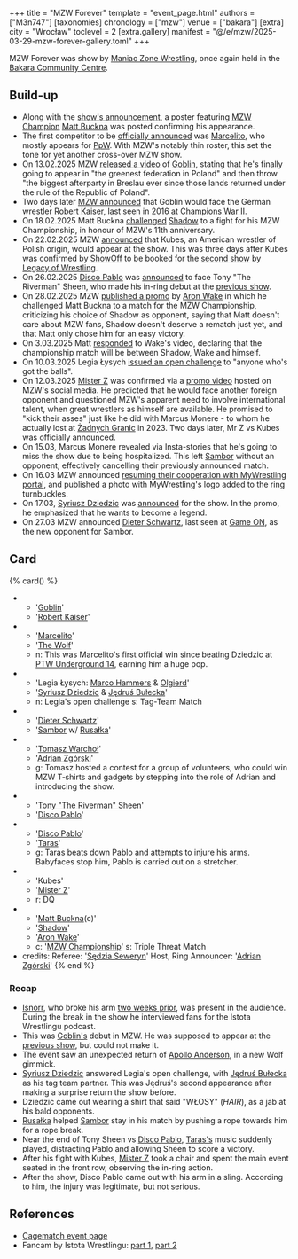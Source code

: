 +++
title = "MZW Forever"
template = "event_page.html"
authors = ["M3n747"]
[taxonomies]
chronology = ["mzw"]
venue = ["bakara"]
[extra]
city = "Wrocław"
toclevel = 2
[extra.gallery]
manifest = "@/e/mzw/2025-03-29-mzw-forever-gallery.toml"
+++

MZW Forever was show by [Maniac Zone Wrestling](@/o/mzw.md), once again held in the [Bakara Community Centre](@/v/bakara.md).

## Build-up

* Along with the [show's announcement][announcement-post], a poster featuring [MZW Champion](@/c/mzw-championship.md) [Matt Buckna](@/w/matt-buckna.md) was posted confirming his appearance.
* The first competitor to be [officially announced][marcelito-announced] was [Marcelito](@/w/marcelito.md), who mostly appears for [PpW](@/o/ppw.md). With MZW's notably thin roster, this set the tone for yet another cross-over MZW show.
* On 13.02.2025 MZW [released a video][goblin-announces-himself] of [Goblin](@/w/goblin.md), stating that he's finally going to appear in "the greenest federation in Poland" and then throw "the biggest afterparty in Breslau ever since those lands returned under the rule of the Republic of Poland".
* Two days later [MZW announced][robert-kaiser-returns] that Goblin would face the German wrestler [Robert Kaiser](@/w/robert-kaiser.md), last seen in 2016 at [Champions War II](@/e/mzw/2016-01-10-mzw-champions-war-2.md).
* On 18.02.2025 Matt Buckna [challenged][buckna-challenge] [Shadow](@/w/shadow.md) to a fight for his MZW Championship, in honour of MZW's 11th anniversary.
* On 22.02.2025 MZW [announced][kubes-announced] that Kubes, an American wrestler of Polish origin, would appear at the show. This was three days after Kubes was confirmed by [ShowOff](@/w/piotr-malecki.md) to be booked for the [second show](@/e/low/2025-04-06-low-2.md) by [Legacy of Wrestling](@/o/low.md).
* On 26.02.2025 [Disco Pablo](@/w/disco-pablo.md) was [announced][river-disco] to face Tony "The Riverman" Sheen, who made his in-ring debut at the [previous show](@/e/mzw/2024-10-12-mzw-no-time-to-die.md).
* On 28.02.2025 MZW [published a promo][aron-wyzywa-matta] by [Aron Wake](@/w/aron-wake.md) in which he challenged Matt Buckna to a match for the MZW Championship, criticizing his choice of Shadow as opponent, saying that Matt doesn't care about MZW fans, Shadow doesn't deserve a rematch just yet, and that Matt only chose him for an easy victory.
* On 3.03.2025 Matt [responded][buckna-odpowiada] to Wake's video, declaring that the championship match will be between Shadow, Wake and himself.
* On 10.03.2025 Legia Łysych [issued an open challenge][łysy-challenge] to "anyone who's got the balls".
* On 12.03.2025 [Mister Z](@/w/mister-z.md) was confirmed via a [promo video][zet-promo] hosted on MZW's social media. He predicted that he would face another foreign opponent and questioned MZW's apparent need to involve international talent, when great wrestlers as himself are available. He promised to "kick their asses" just like he did with Marcus Monere - to whom he actually lost at [Żadnych Granic](@/e/mzw/2023-09-23-mzw_ppw-zadnych-granic.md) in 2023. Two days later, Mr Z vs Kubes was officially announced.
* On 15.03, Marcus Monere revealed via Insta-stories that he's going to miss the show due to being hospitalized. This left [Sambor](@/w/sambor.md) without an opponent, effectively cancelling their previously announced match.
* On 16.03 MZW announced [resuming their cooperation with MyWrestling portal][mywrestling], and published a photo with MyWrestling's logo added to the ring turnbuckles.
* On 17.03, [Syriusz Dziedzic](@/w/dziedzic.md) was [announced][dziedzic] for the show. In the promo, he emphasized that he wants to become a legend.
* On 27.03 MZW announced [Dieter Schwartz](@/w/dieter-schwartz.md), last seen at [Game ON](@/e/mzw/2023-03-11-mzw-game-on.md), as the new opponent for Sambor.

## Card

{% card() %}
- - '[Goblin](@/w/goblin.md)'
  - '[Robert Kaiser](@/w/robert-kaiser.md)'
- - '[Marcelito](@/w/marcelito.md)'
  - '[The Wolf](@/w/apollo-anderson.md)'
  - n: This was Marcelito's first official win since beating Dziedzic at [PTW Underground 14](@/e/ptw/2023-04-23-ptw-underground-14.md), earning him a huge pop.
- - 'Legia Łysych: [Marco Hammers](@/w/marco-hammers.md) & [Olgierd](@/w/olgierd.md)'
  - '[Syriusz Dziedzic](@/w/dziedzic.md) & [Jędruś Bułecka](@/w/jedrus-bulecka.md)'
  - n: Legia's open challenge
    s: Tag-Team Match
- - '[Dieter Schwartz](@/w/dieter-schwartz.md)'
  - '[Sambor](@/w/sambor.md) w/ [Rusałka](@/w/rusalka.md)'
- - '[Tomasz Warchoł](@/w/tomasz-warchol.md)'
  - '[Adrian Zgórski](@/w/adrian-zgorski.md)'
  - g: Tomasz hosted a contest for a group of volunteers, who could win MZW T&#8209;shirts and gadgets by stepping into the role of Adrian and introducing the show.
- - '[Tony "The Riverman" Sheen](@/w/riverman.md)'
  - '[Disco Pablo](@/w/disco-pablo.md)'
- - '[Disco Pablo](@/w/disco-pablo.md)'
  - '[Taras](@/w/taras.md)'
  - g: Taras beats down Pablo and attempts to injure his arms. Babyfaces stop him, Pablo is carried out on a stretcher.
- - 'Kubes'
  - '[Mister Z](@/w/mister-z.md)'
  - r: DQ
- - '[Matt Buckna](@/w/matt-buckna.md)(c)'
  - '[Shadow](@/w/shadow.md)'
  - '[Aron Wake](@/w/aron-wake.md)'
  - c: '[MZW Championship](@/c/mzw-championship.md)'
    s: Triple Threat Match
- credits:
    Referee: '[Sędzia Seweryn](@/w/sedzia-seweryn.md)'
    Host, Ring Announcer: '[Adrian Zgórski](@/w/adrian-zgorski.md)'
{% end %}

### Recap

* [Isnorr](@/w/isnorr.md), who broke his arm [two weeks prior](@/e/ppw/2025-03-15-ppw-teraz-albo-nigdy.md), was present in the audience. During the break in the show he interviewed fans for the Istota Wrestlingu podcast.
* This was [Goblin's](@/w/goblin.md) debut in MZW. He was supposed to appear at the [previous show](@/e/mzw/2024-10-12-mzw-no-time-to-die.md), but could not make it.
* The event saw an unexpected return of [Apollo Anderson](@/w/apollo-anderson.md), in a new Wolf gimmick.
* [Syriusz Dziedzic](@/w/dziedzic.md) answered Legia's open challenge, with [Jędruś Bułecka](@/w/jedrus-bulecka.md) as his tag team partner. This was Jędruś's second appearance after making a surprise return the show before.
* Dziedzic came out wearing a shirt that said "WŁOSY" (_HAIR_), as a jab at his bald opponents.
* [Rusałka](@/w/rusalka.md) helped [Sambor](@/w/sambor.md) stay in his match by pushing a rope towards him for a rope break.
* Near the end of Tony Sheen vs [Disco Pablo](@/w/disco-pablo.md), [Taras's](@/w/taras.md) music suddenly played, distracting Pablo and allowing Sheen to score a victory.
* After his fight with Kubes, [Mister Z](@/w/mister-z.md) took a chair and spent the main event seated in the front row, observing the in-ring action.
* After the show, Disco Pablo came out with his arm in a sling. According to him, the injury was legitimate, but not serious.

## References

* [Cagematch event page](https://www.cagematch.net/?id=1&nr=418717)
* Fancam by Istota Wrestlingu: [part 1](https://www.youtube.com/watch?v=YjfpMc5lpU0), [part 2](https://www.youtube.com/watch?v=XvbIG1wle6E)

[announcement-post]: https://www.facebook.com/photo/?fbid=999843182174072&set=a.548442050647523
[marcelito-announced]: https://www.facebook.com/photo/?fbid=1032056675619389&set=a.548442050647523
[goblin-announces-himself]: https://www.facebook.com/ManiacZoneWrestling/videos/628974293412204
[robert-kaiser-returns]: https://www.facebook.com/photo/?fbid=1039386298219760&set=a.548442053980856
[buckna-challenge]: https://www.facebook.com/watch/?v=1168490531294590
[kubes-announced]: https://www.facebook.com/watch/?v=608002828704788
[river-disco]: https://www.facebook.com/photo?fbid=1047865304038526&set=a.548442050647523
[aron-wyzywa-matta]: https://www.facebook.com/watch/?v=9272743399471851
[buckna-odpowiada]: https://www.facebook.com/ManiacZoneWrestling/videos/514373305044712
[łysy-challenge]: https://www.facebook.com/ManiacZoneWrestling/videos/1047749833831848
[zet-promo]: https://www.facebook.com/watch/?v=629222843205448
[mywrestling]: https://www.facebook.com/ManiacZoneWrestling/posts/pfbid02zNcbKv6PPL4rkQL5hD7XrGoCLooY39YgecT2irqxe7JUDrdn3vmC2zGcNrrJpBzhl
[dziedzic]: https://www.facebook.com/ManiacZoneWrestling/videos/2200560117041463
